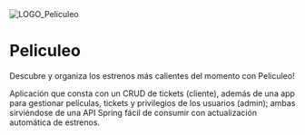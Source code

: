 <img src="https://i.imgur.com/vzOycZh.png" alt="LOGO_Peliculeo"/>

# Peliculeo
Descubre y organiza los estrenos más calientes del momento con Peliculeo!

Aplicación que consta con un CRUD de tickets (cliente), además de una app para gestionar películas, tickets y privilegios de los usuarios (admin); ambas sirviéndose de una API Spring fácil de consumir con actualización automática de estrenos.
